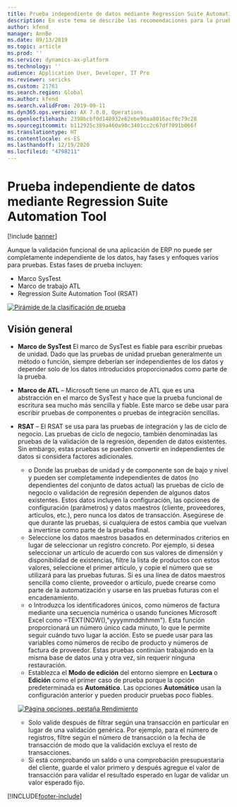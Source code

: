 ```yaml
---
title: Prueba independiente de datos mediante Regression Suite Automation Tool
description: En este tema se describe las recomendaciones para la prueba independiente de datos mediante Regression Suite Automation Tool.
author: kfend
manager: AnnBe
ms.date: 09/13/2019
ms.topic: article
ms.prod: ''
ms.service: dynamics-ax-platform
ms.technology: ''
audience: Application User, Developer, IT Pro
ms.reviewer: sericks
ms.custom: 21761
ms.search.region: Global
ms.author: kfend
ms.search.validFrom: 2019-09-11
ms.dyn365.ops.version: AX 7.0.0, Operations
ms.openlocfilehash: 2398bcbf0d148932e62ebe90aa8016acf0c79c28
ms.sourcegitcommit: b112925c389a460a98c3401cc2c67df7091b066f
ms.translationtype: HT
ms.contentlocale: es-ES
ms.lasthandoff: 12/19/2020
ms.locfileid: "4798211"
---
```

# <a name="data-agnostic-testing-using-the-regression-suite-automation-tool"></a>Prueba independiente de datos mediante Regression Suite Automation Tool

[!include [banner](../includes/banner.md)]

Aunque la validación funcional de una aplicación de ERP no puede ser completamente independiente de los datos, hay fases y enfoques varios para pruebas. Estas fases de prueba incluyen:  

- Marco SysTest
- Marco de trabajo ATL
- Regression Suite Automation Tool (RSAT)

[![Pirámide de la clasificación de prueba](./media/rsat-data-agnostic-testing-01.PNG)](./media/rsat-data-agnostic-testing-01.PNG)

## <a name="overview"></a>Visión general
-   **Marco de SysTest** El marco de SysTest es fiable para escribir pruebas de unidad. Dado que las pruebas de unidad prueban generalmente un método o función, siempre deberían ser independientes de los datos y depender solo de los datos introducidos proporcionados como parte de la prueba.
-   **Marco de ATL** – Microsoft tiene un marco de ATL que es una abstracción en el marco de SysTest y hace que la prueba funcional de escritura sea mucho más sencilla y fiable. Este marco se debe usar para escribir pruebas de componentes o pruebas de integración sencillas.
-   **RSAT** – El RSAT se usa para las pruebas de integración y las de ciclo de negocio. Las pruebas de ciclo de negocio, también denominadas las pruebas de la validación de la regresión, dependen de datos existentes. Sin embargo, estas pruebas se pueden convertir en independientes de datos si considera factores adicionales. 

    - o Donde las pruebas de unidad y de componente son de bajo y nivel y pueden ser completamente independientes de datos (no dependientes del conjunto de datos actual) las pruebas de ciclo de negocio o validación de regresión dependen de algunos datos existentes. Estos datos incluyen la configuración, las opciones de configuración (parámetros) y datos maestros (cliente, proveedores, artículos, etc.), pero nunca los datos de transacción. Asegúrese de que durante las pruebas, si cualquiera de estos cambia que vuelvan a invertirse como parte de la prueba final.
    - Seleccione los datos maestros basados en determinados criterios en lugar de seleccionar un registro concreto. Por ejemplo, si desea seleccionar un artículo de acuerdo con sus valores de dimensión y disponibilidad de existencias, filtre la lista de productos con estos valores, seleccione el primer artículo, y copie el número que se utilizará para las pruebas futuras. Si es una línea de datos maestros sencilla como cliente, proveedor o artículo, puede crearse como parte de la automatización y usarse en las pruebas futuras con el encadenamiento. 
    - o Introduzca los identificadores únicos, como números de factura mediante una secuencia numérica o usando funciones Microsoft Excel como =TEXT(NOW(),"yyyymmddhhmm"). Esta función proporcionará un número único cada minuto, lo que le permite seguir cuándo tuvo lugar la acción. Esto se puede usar para las variables como números de recibo de producto y números de factura de proveedor. Estas pruebas continúan trabajando en la misma base de datos una y otra vez, sin requerir ninguna restauración.
    - Establezca el **Modo de edición** del entorno siempre en **Lectura** o **Edición** como el primer caso de prueba porque la opción predeterminada es **Automático**. Las opciones **Automático** usan la configuración anterior y pueden producir pruebas poco fiables. 
 
    [![Página opciones, pestaña Rendimiento](./media/rsat-data-agnostic-testing-02.PNG)](./media/rsat-data-agnostic-testing-02.PNG)
 
    - Solo valide después de filtrar según una transacción en particular en lugar de una validación genérica. Por ejemplo, para el número de registros, filtre según el número de transacción o la fecha de transacción de modo que la validación excluya el resto de transacciones. 
    - Si está comprobando un saldo o una comprobación presupuestaria del cliente, guarde el valor primero y después agregue el valor de transacción para validar el resultado esperado en lugar de validar un valor esperado fijo. 
 


[!INCLUDE[footer-include](../../../includes/footer-banner.md)]